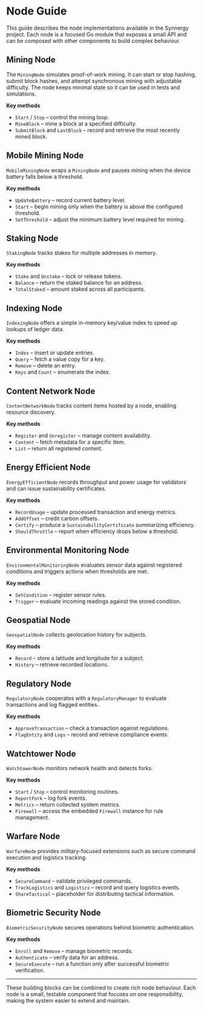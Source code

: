 # Node Guide

This guide describes the node implementations available in the Synnergy project. Each node is a focused Go module that exposes a small API and can be composed with other components to build complex behaviour.

## Mining Node

The `MiningNode` simulates proof-of-work mining. It can start or stop hashing, submit block hashes, and attempt synchronous mining with adjustable difficulty. The node keeps minimal state so it can be used in tests and simulations.

**Key methods**
- `Start` / `Stop` – control the mining loop.
- `MineBlock` – mine a block at a specified difficulty.
- `SubmitBlock` and `LastBlock` – record and retrieve the most recently mined block.

## Mobile Mining Node

`MobileMiningNode` wraps a `MiningNode` and pauses mining when the device battery falls below a threshold.

**Key methods**
- `UpdateBattery` – record current battery level.
- `Start` – begin mining only when the battery is above the configured threshold.
- `SetThreshold` – adjust the minimum battery level required for mining.

## Staking Node

`StakingNode` tracks stakes for multiple addresses in memory.

**Key methods**
- `Stake` and `Unstake` – lock or release tokens.
- `Balance` – return the staked balance for an address.
- `TotalStaked` – amount staked across all participants.

## Indexing Node

`IndexingNode` offers a simple in-memory key/value index to speed up lookups of ledger data.

**Key methods**
- `Index` – insert or update entries.
- `Query` – fetch a value copy for a key.
- `Remove` – delete an entry.
- `Keys` and `Count` – enumerate the index.

## Content Network Node

`ContentNetworkNode` tracks content items hosted by a node, enabling resource discovery.

**Key methods**
- `Register` and `Unregister` – manage content availability.
- `Content` – fetch metadata for a specific item.
- `List` – return all registered content.

## Energy Efficient Node

`EnergyEfficientNode` records throughput and power usage for validators and can issue sustainability certificates.

**Key methods**
- `RecordUsage` – update processed transaction and energy metrics.
- `AddOffset` – credit carbon offsets.
- `Certify` – produce a `SustainabilityCertificate` summarizing efficiency.
- `ShouldThrottle` – report when efficiency drops below a threshold.

## Environmental Monitoring Node

`EnvironmentalMonitoringNode` evaluates sensor data against registered conditions and triggers actions when thresholds are met.

**Key methods**
- `SetCondition` – register sensor rules.
- `Trigger` – evaluate incoming readings against the stored condition.

## Geospatial Node

`GeospatialNode` collects geolocation history for subjects.

**Key methods**
- `Record` – store a latitude and longitude for a subject.
- `History` – retrieve recorded locations.

## Regulatory Node

`RegulatoryNode` cooperates with a `RegulatoryManager` to evaluate transactions and log flagged entities.

**Key methods**
- `ApproveTransaction` – check a transaction against regulations.
- `FlagEntity` and `Logs` – record and retrieve compliance events.

## Watchtower Node

`WatchtowerNode` monitors network health and detects forks.

**Key methods**
- `Start` / `Stop` – control monitoring routines.
- `ReportFork` – log fork events.
- `Metrics` – return collected system metrics.
- `Firewall` – access the embedded `Firewall` instance for rule management.

## Warfare Node

`WarfareNode` provides military-focused extensions such as secure command execution and logistics tracking.

**Key methods**
- `SecureCommand` – validate privileged commands.
- `TrackLogistics` and `Logistics` – record and query logistics events.
- `ShareTactical` – placeholder for distributing tactical information.

## Biometric Security Node

`BiometricSecurityNode` secures operations behind biometric authentication.

**Key methods**
- `Enroll` and `Remove` – manage biometric records.
- `Authenticate` – verify data for an address.
- `SecureExecute` – run a function only after successful biometric verification.

---

These building blocks can be combined to create rich node behaviour. Each node is a small, testable component that focuses on one responsibility, making the system easier to extend and maintain.

